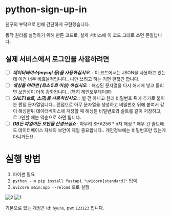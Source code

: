 # python-sign-up-in
친구의 부탁으로 인해 간단하게 구현했습니다.

동작 원리를 설명하기 위해 만든 코드로, 실제 서비스에 이 코드 그대로 쓰면 큰일납니다. 

## 실제 서비스에서 로그인을 사용하려면
- [ ] _**데이터베이스(mysql 등)을 사용하십시오.**_ : 이 코드에서는 JSON을 사용하고 있는데 이건 너무 비효율적입니다.. 나만 쓰려고 하는 거면 괜찮긴 합니다.
- [ ] _**해싱을 여러번 (최소 5회 이상) 하십시오.**_ : 해싱된 문자열을 다시 해시에 넣고 돌리면 보안성이 더욱 강화됩니다.. (특히 레인보우테이블)
- [ ] _**SALT(솔트, 소금)을 사용하십시오.**_ : 별 건 아니고 원래 비밀번호 뒤에 추가로 붙이는 랜덤 문자열입니다.. 랜덤으로 아무 문자열을 생성하고 비밀번호 뒤에 붙여서 같이 해싱한뒤 데이터베이스에 저장할 때 해싱된 비밀번호와 솔트를 같이 저장하고, 로그인할 때는 역순으로 하면 됩니다.
- [ ] _**DB든 파일이든 보안을 신경쓰십쇼**_ : 아무리 SHA256 * n차 해싱 * 매우 긴 솔트해도 데이터베이스 자체의 보안이 제일 중요합니다.. 개인정보에는 비밀번호만 있는게 아니거든요.
 
# 실행 방법
1. 파이썬 필요
2. `python - m pip install fastapi "uvicorn[standard]"` 입력
3. `uvicorn main:app --reload` 으로 실행

![2](https://user-images.githubusercontent.com/46562466/181715591-f27c6bbe-0e73-489a-9bfc-48d950172593.gif)
![1](https://user-images.githubusercontent.com/46562466/181696990-d3951151-433f-4d45-ba01-b2e5204bc619.gif)

기본으로 있는 계정은 id: `hyuns`, pw: `123123` 입니다.
